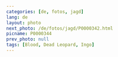 ```yaml
---
categories: [de, fotos, jagd]
lang: de
layout: photo
next_photo: /de/fotos/jagd/P0000342.html
picname: P0000344
prev_photo: null
tags: [Blood, Dead Leopard, Ingo]
---
```

